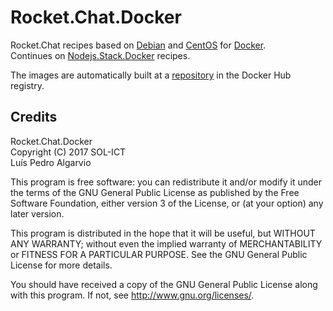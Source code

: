 # Rocket.Chat.Docker
Rocket.Chat recipes based on [Debian](https://www.debian.org/) and [CentOS](https://www.centos.org/) for [Docker](https://www.docker.com/).  
Continues on [Nodejs.Stack.Docker](https://github.com/solict/nodejs.stack.docker) recipes.

The images are automatically built at a [repository](https://hub.docker.com/r/solict/rocket.chat.docker) in the Docker Hub registry.

## Credits
Rocket.Chat.Docker  
Copyright (C) 2017 SOL-ICT  
Luís Pedro Algarvio

This program is free software: you can redistribute it and/or modify
it under the terms of the GNU General Public License as published by
the Free Software Foundation, either version 3 of the License, or
(at your option) any later version.

This program is distributed in the hope that it will be useful,
but WITHOUT ANY WARRANTY; without even the implied warranty of
MERCHANTABILITY or FITNESS FOR A PARTICULAR PURPOSE.  See the
GNU General Public License for more details.

You should have received a copy of the GNU General Public License
along with this program.  If not, see <http://www.gnu.org/licenses/>.
